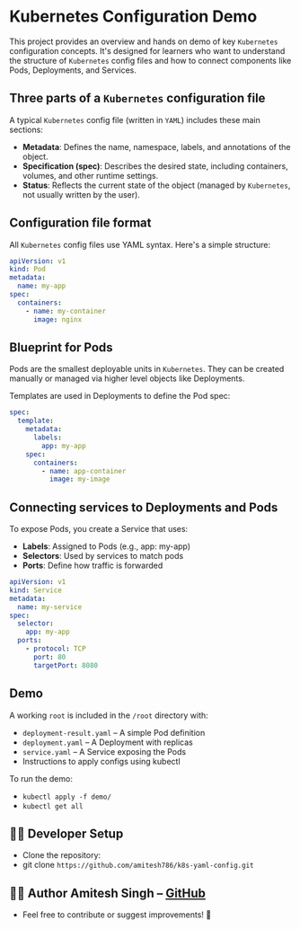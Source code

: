# Kubernetes Configuration Demo

This project provides an overview and hands on demo of key `Kubernetes` configuration concepts. It's designed for learners who want to understand the structure of `Kubernetes` config files and how to connect components like Pods, Deployments, and Services.

## Three parts of a `Kubernetes` configuration file

A typical `Kubernetes` config file (written in `YAML`) includes these main sections:

- **Metadata**: Defines the name, namespace, labels, and annotations of the object.
- **Specification (spec)**: Describes the desired state, including containers, volumes, and other runtime settings.
- **Status**: Reflects the current state of the object (managed by `Kubernetes`, not usually written by the user).

## Configuration file format

All `Kubernetes` config files use YAML syntax. Here's a simple structure:

```yaml
apiVersion: v1
kind: Pod
metadata:
  name: my-app
spec:
  containers:
    - name: my-container
      image: nginx
```

## Blueprint for Pods

Pods are the smallest deployable units in `Kubernetes`. They can be created manually or managed via higher level objects like Deployments.

Templates are used in Deployments to define the Pod spec:

```yaml
spec:
  template:
    metadata:
      labels:
        app: my-app
    spec:
      containers:
        - name: app-container
          image: my-image
```

## Connecting services to Deployments and Pods

To expose Pods, you create a Service that uses:

- **Labels**: Assigned to Pods (e.g., app: my-app)
- **Selectors**: Used by services to match pods
- **Ports**: Define how traffic is forwarded

```yaml
apiVersion: v1
kind: Service
metadata:
  name: my-service
spec:
  selector:
    app: my-app
  ports:
    - protocol: TCP
      port: 80
      targetPort: 8080
```

## Demo

A working `root` is included in the `/root` directory with:

- `deployment-result.yaml` – A simple Pod definition
- `deployment.yaml` – A Deployment with replicas
- `service.yaml` – A Service exposing the Pods
- Instructions to apply configs using kubectl

To run the demo:
- `kubectl apply -f demo/`
- `kubectl get all`

## 🧑‍💻 Developer Setup
- Clone the repository:
- git clone `https://github.com/amitesh786/k8s-yaml-config.git`

## 👨‍💻 Author Amitesh Singh – [GitHub](https://github.com/amitesh786)
- Feel free to contribute or suggest improvements! 🙌
